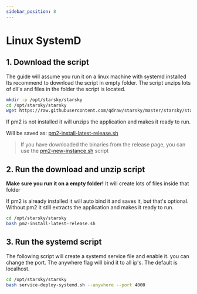 ```yaml
---
sidebar_position: 8
---
```


# Linux SystemD

## 1. Download the script

The guide will assume you run it on a linux machine with systemd installed
Its recommend to download the script in empty folder.
The script unzips lots of dll's and files in the folder the script is located.

```bash
mkdir -p /opt/starsky/starsky
cd /opt/starsky/starsky
wget https://raw.githubusercontent.com/qdraw/starsky/master/starsky/starsky/pm2-install-latest-release.sh
```

If pm2 is not installed it will unzips the application and makes it ready to run.

Will be saved as: [pm2-install-latest-release.sh](https://raw.githubusercontent.com/qdraw/starsky/master/starsky/starsky/pm2-install-latest-release.sh)

> If you have downloaded the binaries from the release page, you can use the [pm2-new-instance.sh](https://raw.githubusercontent.com/qdraw/starsky/master/starsky/starsky/pm2-new-instance.sh) script

## 2. Run the download and unzip script

**Make sure you run it on a empty folder!**
It will create lots of files inside that folder

If pm2 is already installed it will auto bind it and saves it, but that's optional.
Without pm2 it still extracts the application and makes it ready to run.

```bash
cd /opt/starsky/starsky
bash pm2-install-latest-release.sh
```

## 3. Run the systemd script

The following script will create a systemd service file and enable it.
you can change the port. The anywhere flag will bind it to all ip's. The default is localhost.

```bash
cd /opt/starsky/starsky
bash service-deploy-systemd.sh --anywhere --port 4000
```